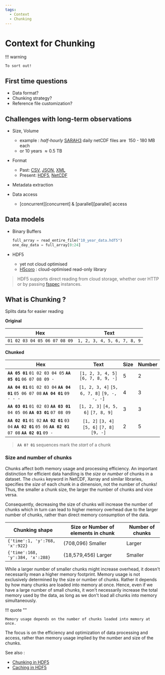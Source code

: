 ```yaml
---
tags:
  - Context
  - Chunking
---
```


# Context for Chunking

!!! warning

    To sort out!

## First time questions

- Data format?
- Chunking strategy?
- Reference file customization?

## Challenges with long-term observations

- Size, Volume
    - example : _half-hourly_ [SARAH3][SARAH3] daily netCDF files are $~150$ - $180$ MB each
    - or $10$ years $\approx0.5$ TB


- Format
    - Past: [CSV][CSV], [JSON][JSON], [XML][XML]
    - Present: [HDF5][HDF5], [NetCDF][NetCDF]

- Metadata extraction

- Data access
    - [concurrent][concurrent] & [parallel][parallel] access

[SARAH3]: https://wui.cmsaf.eu/safira/action/viewDoiDetails?acronym=SARAH_V003
[CSV]: https://en.wikipedia.org/wiki/Comma-separated_values
[JSON]: https://www.json.org/json-en.html
[XML]: https://www.w3.org/XML/
[HDF5]: https://www.hdfgroup.org/solutions/hdf5
[NetCDF]: https://www.unidata.ucar.edu/software/netcdf/


## Data models

- Binary Buffers

  ```python
  full_array = read_entire_file("10_year_data.hdf5")
  one_day_data = full_array[0:24]
  ```

- HDF5

  - yet not cloud optimised
  - [H5coro][H5coro] : cloud-optimised read-only library

> HDF5 supports direct reading from cloud storage, whether over HTTP or by
> passing [fsspec][fsspec] instances.

[H5coro]: https://github.com/ICESat2-SlideRule/h5coro
[fsspec]: https://filesystem-spec.readthedocs.io


## What is Chunking ?

Splits data for easier reading

**Original**

| Hex                          | Text                        |
|------------------------------|-----------------------------|
| `01 02 03 04 05 06 07 08 09` | `1, 2, 3, 4, 5, 6, 7, 8, 9` |

<!-- . -->
**Chunked**

| Hex                                                                                                               |                     Text                     | Size | Number |
|-------------------------------------------------------------------------------------------------------------------|:--------------------------------------------:|------|--------|
| **`AA 05 01`** `01 02 03 04 05` **`AA 05 01`** `06 07 08 09 -`                               | `[1, 2, 3, 4, 5]` `[6, 7, 8, 9, -]` | 5    | 2      |
| **`AA 04 01`** `01 02 03 04` **`AA 04 01`** `05 06 07 08` **`AA 04 01`** `09 - - -`                               | `[1, 2, 3, 4]` `[5, 6, 7, 8]` `[9, -, -, -]` | 4    | 3      |
| **`AA 03 01`** `01 02 03` **`AA 03 01`** `04 05 06` **`AA 03 01`** `07 08 09`                                     |      `[1, 2, 3]` `[4, 5, 6]` `[7, 8, 9]`     | 3    | 3      |
| **`AA 02 01`** `01 02` **`AA 02 01`** `03 04` **`AA 02 01`** `05 06` **`AA 02 01`** `07 08` **`AA 02 01`** `09 -` | `[1, 2]` `[3, 4]` `[5, 6]` `[7, 8]` `[9, -]` | 2    | 5      |

> **`AA 0? 01`** sequences mark the _start_ of a chunk


### Size and number of chunks

Chunks affect both memory usage and processing efficiency.
An important distinction for efficient data handling
is the _size_ or _number_ of chunks in a dataset.
The `chunks` keyword in NetCDF, Xarray and similar libraries,
specifies the _size_ of each chunk in a dimension,
not the number of chunks!
Thus,
the smaller a chunk size,
the larger the number of chunks and vice versa.

Consequently,
decreasing the size of chunks
will increase the number of chunks
which in turn can lead to higher memory overhead
due to the larger number of chunks,
rather than direct memory consumption of the data.

| Chunking shape                   | Size or Number of elements in chunk | Number of chunks |
|----------------------------------|-------------------------------------|------------------|
| `{'time':1, 'y':768, 'x':922}`   | (708,096) Smaller                   | Larger           |
| `{'time':168, 'y':384, 'x':288}` | (18,579,456) Larger                 | Smaller          |

While a larger number of smaller chunks might increase overhead,
it doesn't necessarily mean a higher memory footprint.
Memory usage is not exclusively determined by the size or number of chunks.
Rather it depends by how many chunks are loaded into memory at once.
Hence,
even if we have a large number of small chunks,
it won't necessarily increase the total memory used by the data,
as long as we don't load all chunks into memory simultaneously.

!!! quote ""

    Memory usage depends on the number of chunks loaded into memory at once.

The focus is on
the efficiency and optimization of data processing and access,
rather than memory usage implied by the number and size of the chunks.

<!-- Examples: -->

<!-- - `chunks = {'time':1, 'y':768, 'x':922}` -1-> size of each chunk is $1*768*922 = 708096$ -->
<!-- - `chunks = {'time':168, 'y':384, 'x':288}`  -1-> size of each chunk is $168*384*288 = 18579456$ -->

See also :

- [Chunking in HDF5][Chunking in HDF5]
- [Caching in HDF5][Caching in HDF5]

[Chunking in HDF5]: https://portal.hdfgroup.org/display/HDF5/Chunking+in+HDF5
[Caching in HDF5]: https://support.hdfgroup.org/HDF5/doc/RM/RM_H5P.html#Property-SetChunkCache
